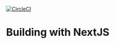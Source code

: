 [![CircleCI](https://circleci.com/gh/babadee001/nextjs-learning/tree/master.svg?style=svg)](https://circleci.com/gh/babadee001/nextjs-learning/tree/master)

# Building with NextJS